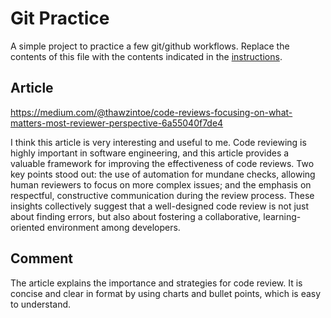 # Git Practice
A simple project to practice a few git/github workflows.  Replace the contents of this file with the contents indicated in the [instructions](./instructions.md).

## Article

https://medium.com/@thawzintoe/code-reviews-focusing-on-what-matters-most-reviewer-perspective-6a55040f7de4

I think this article is very interesting and useful to me. Code reviewing is highly important in software engineering, and this article provides a valuable framework for improving the effectiveness of code reviews. Two key points stood out: the use of automation for mundane checks, allowing human reviewers to focus on more complex issues; and the emphasis on respectful, constructive communication during the review process. These insights collectively suggest that a well-designed code review is not just about finding errors, but also about fostering a collaborative, learning-oriented environment among developers.

## Comment 
The article explains the importance and strategies for code review. It is concise and clear in format by using charts and bullet points, which is easy to understand.
